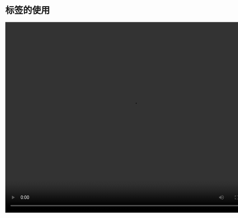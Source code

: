 # 标签的使用

<video src="https://www.woteach.cn/pluginfile.php/952/mod_resource/content/1/4.7%E6%A0%87%E7%AD%BE.mp4" width="800px" height="600px" controls="controls"></video>